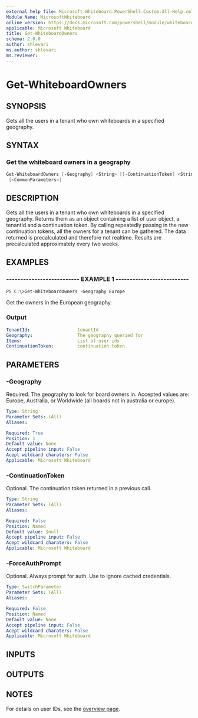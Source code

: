 ```yaml
---
external help file: Microsoft.Whiteboard.PowerShell.Custom.dll-Help.xml
Module Name: MicrosoftWhiteboard
online version: https://docs.microsoft.com/powershell/module/whiteboard/get-whiteboardowners
applicable: Microsoft Whiteboard
title: Get-WhiteboardOwners
schema: 2.0.0
author: shlevari
ms.author: shlevari
ms.reviewer:
---
```


# Get-WhiteboardOwners

## SYNOPSIS

Gets all the users in a tenant who own whiteboards in a specified geography.

## SYNTAX

### Get the whiteboard owners in a geography

```powershell
Get-WhiteboardOwners [-Geography] <String> [[-ContinuationToken] <String>] [-ForceAuthPrompt]
 [<CommonParameters>]
```

## DESCRIPTION

Gets all the users in a tenant who own whiteboards in a specified geography. Returns them as an object containing a list of user object, a tenantId and a continuation token. By calling repeatedly passing in the new continuation tokens, all the owners for a tenant can be gathered. The data returned is precalculated and therefore not realtime. Results are precalculated approximately every two weeks.

## EXAMPLES

### -------------------------- EXAMPLE 1 --------------------------

```
PS C:\>Get-WhiteboardOwners -Geography Europe
```

Get the owners in the European geography.

### Output

```yaml
TenantId:                  tenantId
Geography:                 The geography queried for
Items:                     List of user ids
ContinuationToken:         continuation token
```

## PARAMETERS

### -Geography
Required. The geography to look for board owners in. Accepted values are: Europe, Australia, or Worldwide (all boards not in australia or europe).

```yaml
Type: String
Parameter Sets: (All)
Aliases:

Required: True
Position: 1
Default value: None
Accept pipeline input: False
Acept wildcard charaters: False
Applicable: Microsoft Whiteboard
```

### -ContinuationToken

Optional. The continuation token returned in a previous call.

```yaml
Type: String
Parameter Sets: (All)
Aliases:

Required: False
Position: Named
Default value: $null
Accept pipeline input: False
Acept wildcard charaters: False
Applicable: Microsoft Whiteboard
```

### -ForceAuthPrompt

Optional. Always prompt for auth. Use to ignore cached credentials.

```yaml
Type: SwitchParameter
Parameter Sets: (All)
Aliases:

Required: False
Position: Named
Default value: None
Accept pipeline input: False
Acept wildcard charaters: False
Applicable: Microsoft Whiteboard
```

## INPUTS

## OUTPUTS

## NOTES

For details on user IDs, see the [overview page](../../docs-conceptual/overview.md).
